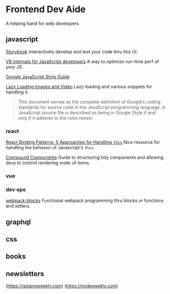 # Frontend Dev Aide
A helping hand for web developers

## javascript
[Storybook](https://github.com/storybooks/storybook)
Interactively develop and test your code thru this UI.

[V8 internals for JavaScript developers](https://slidr.io/mathiasbynens/v8-internals-for-javascript-developers)
A way to optimize run-time perf of your JS.

[Google JavaScript Style Guide](https://google.github.io/styleguide/jsguide.html#naming-camel-case-defined)

[Lazy Loading Images and Video](https://developers.google.com/web/fundamentals/performance/lazy-loading-guidance/images-and-video/)
Lazy loading and various snippets for handling it.
> This document serves as the complete definition of Google’s coding standards for source code in the JavaScript programming language. A JavaScript source file is described as being in Google Style if and only if it adheres to the rules herein.

### react
[React Binding Patterns: 5 Approaches for Handling `this`](https://medium.freecodecamp.org/react-binding-patterns-5-approaches-for-handling-this-92c651b5af56)
Nice resource for handling the behavior of Javascript's `this`.

[Compound Components](http://blog.xebia.in/index.php/2017/12/04/a-new-way-of-writing-components-compound-components)
Guide to structuring tidy components and allowing devs to control rendering order of items.

### vue

### dev ops
[webpack-blocks](https://github.com/andywer/webpack-blocks)
Functional webpack programming thru blocks or functions and setters.

## graphql

## css

## books

## newsletters
(https://golangweekly.com)
(https://nodeweekly.com)
